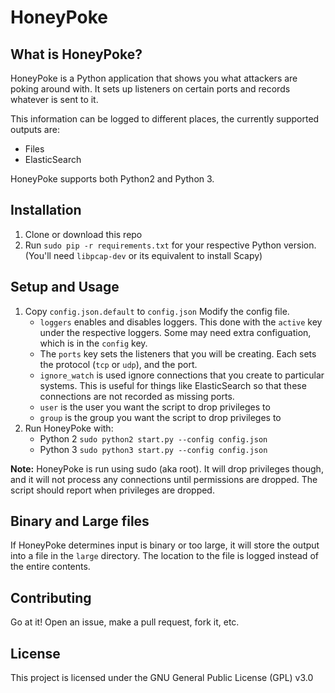 # HoneyPoke

## What is HoneyPoke?

HoneyPoke is a Python application that shows you what attackers are poking around with. It sets up listeners on certain ports and records whatever is sent to it. 

This information can be logged to different places, the currently supported outputs are:
* Files
* ElasticSearch

HoneyPoke supports both Python2 and Python 3.

## Installation

1. Clone or download this repo
2. Run `sudo pip -r requirements.txt` for your respective Python version. (You'll need `libpcap-dev` or its equivalent to install Scapy)

## Setup and Usage

1. Copy `config.json.default` to `config.json` Modify the config file. 
    * `loggers` enables and disables loggers. This done with the `active` key under the respective loggers. Some may need extra configuation, which is in the `config` key.
    * The `ports` key sets the listeners that you will be creating. Each sets the protocol (`tcp` or `udp`), and the port.
    * `ignore_watch` is used ignore connections that you create to particular systems. This is useful for things like ElasticSearch so that these connections are not recorded as missing ports.
    * `user` is the user you want the script to drop privileges to
    * `group` is the group you want the script to drop privileges to
2. Run HoneyPoke with:
    * Python 2 `sudo python2 start.py --config config.json`
    * Python 3 `sudo python3 start.py --config config.json`

**Note:** HoneyPoke is run using sudo (aka root). It will drop privileges though, and it will not process any connections until permissions are dropped. The script should report when privileges are dropped.

## Binary and Large files

If HoneyPoke determines input is binary or too large, it will store the output into a file in the `large` directory. The location to the file is logged instead of the entire contents.

## Contributing

Go at it! Open an issue, make a pull request, fork it, etc.

## License

This project is licensed under the GNU General Public License (GPL) v3.0